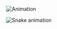 ![Animation](https://github.com/akuma-log/akuma-log/assets/77155401/4abb1ae1-1ad1-41e5-b167-c2ba8b36d49b)

![Snake animation](https://github.com/thepiyushmalhotra/thepiyushmalhotra/blob/output/github-contribution-grid-snake.svg)
